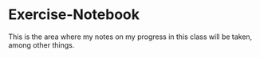 # Exercise-Notebook
This is the area where my notes on my progress in this class will be taken, among other things.
